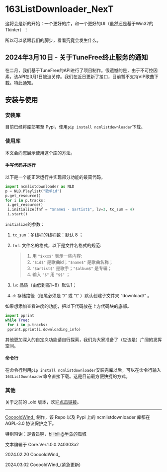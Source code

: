 # 163ListDownloader_NexT

这将会是新的开始：一个更好的库，和一个更好的UI（虽然还是基于Win32的Tkinter）！

所以可以紧跟我们的脚步，看看究竟会发生什么。

## 2024年3月10日 - 关于TuneFree终止服务的通知

在二月，我们基于TuneFree的API进行了项目制作。很遗憾的是，由于不可控因素，该API在3月1日被迫关停。我们在近日更新了接口，目前暂不支持VIP歌曲下载。特此通知。

## 安装与使用

### 安装库

目前已经将库部署至 Pypi，使用```pip install ncmlistdownloader```下载。

### 使用库

本文会向您展示使用这个库的方法。

#### 手写代码并运行

以下是一个能正常运行并实现部分功能的最简代码。

```python
import ncmlistdownloader as NLD
p = NLD.Playlist("歌单id")
p.get_resource()
for i in p.tracks:
 i.get_resource()
 i.initialize(fnf = "$name$ - $artist$", lv=3, tc_sum = 4)
 i.start()
```

```initialize```的参数：

1. ```tc_sum```：多线程的线程数：默认 8 ；

2. ```fnf```: 文件名的格式，以下是文件名格式的规范:

   > 1. 用 ```"$xxx$"``` 表示一些内容:
   > 2. ```"$id$"``` 是歌曲id；```"$name$"``` 是歌曲名称；
   > 3. ```"$artist$"``` 是歌手；```"$album$"``` 是专辑；
   > 4. 输入 ```"$"``` 用 ```"$$"``` ；

3. ```lv```: 品质（由低到高1~8）默认1；

4. ```d```: 存储路径（结尾必须是 “/” 或 “\” ）默认创建子文件夹 “download/” 。

如果想添加查看进度的功能，把以下代码放在上方代码块的底部。

```python
import pprint
while True:
 for i in p.tracks:
 pprint.pprint(i.downloading_info)
```

其他更加深入的自定义功能请自行探索，我们为大家准备了（应该是）广阔的发挥空间。

#### 命令行

在命令行利用```pip install ncmlistdownloader```安装完库以后，可以在命令行输入```163ListDownloader```命令直接下载。这是目前最方便快捷的方式。

### 其他

关于之前的 _old 版本，欢迎[点击链接](https://github.com/Cooooldwind/163ListDownloader_old)。

------

[CooooldWind_](https://cooooldwind.netlify.app) 制作，该 Repo 以及 Pypi 上的 ncmlistdownloader 库都在 AGPL-3.0 协议保护之下。

特别鸣谢：[是青旨啊](https://sayqz.com)，[bilibili@半岛的孤城](https://space.bilibili.com/32187583)

文本编辑于 Core.Ver.1.0.0.240303a2

2024.02.20 CooooldWind_

2024.03.02 CooooldWind_(紧急更新)
